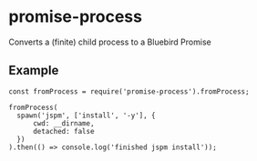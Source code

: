 # promise-process

Converts a (finite) child process to a Bluebird Promise

## Example

```
const fromProcess = require('promise-process').fromProcess;

fromProcess(
  spawn('jspm', ['install', '-y'], {
      cwd: __dirname,
      detached: false
  })
).then(() => console.log('finished jspm install'));
```
